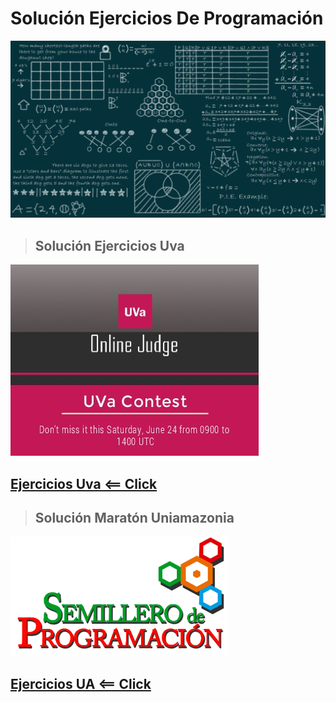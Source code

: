 # Solución Ejercicios De Programación
!["Imagen"](Docs/Img/Init.png)

> ## Solución Ejercicios Uva

![Foo](Docs/Img/Uva.jpg)

## [Ejercicios Uva <== Click](UVA/Uva.md)

> ## Solución Maratón Uniamazonia

![Foo](Docs/Img/UA.png)

## [Ejercicios UA <== Click](UA/UA.md)